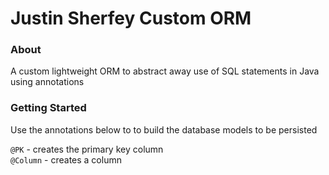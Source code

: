 # Justin Sherfey Custom ORM

### About

A custom lightweight ORM to abstract away use of SQL statements in Java using annotations

### Getting Started

Use the annotations below to to build the database models to be persisted

`@PK`     - creates the primary key column <br>
`@Column` - creates a column  <br>

